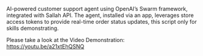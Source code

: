 AI-powered customer support agent using OpenAI’s Swarm framework, integrated with Sallah API. The agent, installed via an app, leverages store access tokens to provide real-time order status updates, this script only for skills demonstrating.


Please take a look at the Video Demonstration:
https://youtu.be/a21xtEhQSNQ